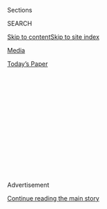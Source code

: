 <div id="app">

<div>

<div>

<div>

<div class="NYTAppHideMasthead css-1q2w90k e1suatyy0">

<div class="section css-ui9rw0 e1suatyy2">

<div class="css-eph4ug er09x8g0">

<div class="css-6n7j50">

</div>

<span class="css-1dv1kvn">Sections</span>

<div class="css-10488qs">

<span class="css-1dv1kvn">SEARCH</span>

</div>

[Skip to content](#site-content)[Skip to site
index](#site-index)

</div>

<div id="masthead-section-label" class="css-1wr3we4 eaxe0e00">

[Media](https://www.nytimes.com/section/business/media)

</div>

<div class="css-10698na e1huz5gh0">

</div>

</div>

<div id="masthead-bar-one" class="section hasLinks css-15hmgas e1csuq9d3">

<div class="css-uqyvli e1csuq9d0">

</div>

<div class="css-1uqjmks e1csuq9d1">

</div>

<div class="css-9e9ivx">

[](https://myaccount.nytimes.com/auth/login?response_type=cookie&client_id=vi)

</div>

<div class="css-1bvtpon e1csuq9d2">

[Today’s
Paper](https://www.nytimes.com/section/todayspaper)

</div>

</div>

</div>

</div>

<div data-aria-hidden="false">

<div id="site-content" data-role="main">

<div>

<div class="css-1aor85t" style="opacity:0.000000001;z-index:-1;visibility:hidden">

<div class="css-1hqnpie">

<div class="css-epjblv">

<span class="css-17xtcya">[Media](/section/business/media)</span><span class="css-x15j1o">|</span><span class="css-fwqvlz">McClatchy,
Family-Run News Chain, Is Set to Go to Hedge Fund in Bankruptcy
Sale</span>

</div>

<div class="css-k008qs">

<div class="css-1iwv8en">

<span class="css-18z7m18"></span>

<div>

</div>

</div>

<span class="css-1n6z4y">https://nyti.ms/3ic1QdL</span>

<div class="css-1705lsu">

<div class="css-4xjgmj">

<div class="css-4skfbu" data-role="toolbar" data-aria-label="Social Media Share buttons, Save button, and Comments Panel with current comment count" data-testid="share-tools">

  - 
  - 
  - 
  - 
    
    <div class="css-6n7j50">
    
    </div>

  - 

</div>

</div>

</div>

</div>

</div>

</div>

<div id="NYT_TOP_BANNER_REGION" class="css-13pd83m">

</div>

<div id="top-wrapper" class="css-1sy8kpn">

<div id="top-slug" class="css-l9onyx">

Advertisement

</div>

[Continue reading the main
story](#after-top)

<div class="ad top-wrapper" style="text-align:center;height:100%;display:block;min-height:250px">

<div id="top" class="place-ad" data-position="top" data-size-key="top">

</div>

</div>

<div id="after-top">

</div>

</div>

<div>

<div id="sponsor-wrapper" class="css-1hyfx7x">

<div id="sponsor-slug" class="css-19vbshk">

Supported by

</div>

[Continue reading the main
story](#after-sponsor)

<div id="sponsor" class="ad sponsor-wrapper" style="text-align:center;height:100%;display:block">

</div>

<div id="after-sponsor">

</div>

</div>

<div class="css-186x18t">

</div>

<div class="css-1vkm6nb ehdk2mb0">

# McClatchy, Family-Run News Chain, Is Set to Go to Hedge Fund in Bankruptcy Sale

</div>

A federal judge is expected to sign off on a $312 million deal for the
prestigious newspaper company to Chatham Asset Management at a hearing
Tuesday.

<div class="css-79elbk" data-testid="photoviewer-wrapper">

<div class="css-z3e15g" data-testid="photoviewer-wrapper-hidden">

</div>

<div class="css-1a48zt4 ehw59r15" data-testid="photoviewer-children">

![<span class="css-16f3y1r e13ogyst0" data-aria-hidden="true">Chatham
Asset Management, based in Chatham, N.J., controls more than $4 billion
in
assets.</span><span class="css-cnj6d5 e1z0qqy90" itemprop="copyrightHolder"><span class="css-1ly73wi e1tej78p0">Credit...</span><span><span>Ben
Solomon for The New York
Times</span></span></span>](https://static01.nyt.com/images/2020/08/04/business/04Mcclatchy-01/merlin_174636087_f90cc924-bf21-4019-bd5a-e6d1c79dbab5-articleLarge.jpg?quality=75&auto=webp&disable=upscale)

</div>

</div>

<div class="css-18e8msd">

<div class="css-vp77d3 epjyd6m0">

<div class="css-hus3qt ey68jwv0" data-aria-hidden="true">

[![Marc
Tracy](https://static01.nyt.com/images/2018/02/20/multimedia/author-marc-tracy/author-marc-tracy-thumbLarge.jpg
"Marc Tracy")](https://www.nytimes.com/by/marc-tracy)

</div>

<div class="css-1baulvz">

By [<span class="css-1baulvz last-byline" itemprop="name">Marc
Tracy</span>](https://www.nytimes.com/by/marc-tracy)

</div>

</div>

  - 
    
    <div class="css-ld3wwf e16638kd2">
    
    Aug. 4, 2020Updated <span class="css-epvm6">2:41 p.m.
    ET</span>
    
    </div>

  - 
    
    <div class="css-4xjgmj">
    
    <div class="css-pvvomx" data-role="toolbar" data-aria-label="Social Media Share buttons, Save button, and Comments Panel with current comment count" data-testid="share-tools">
    
      - 
      - 
      - 
      - 
        
        <div class="css-6n7j50">
        
        </div>
    
      - 
    
    </div>
    
    </div>

</div>

</div>

<div class="section meteredContent css-1r7ky0e" name="articleBody" itemprop="articleBody">

<div class="css-1fanzo5 StoryBodyCompanionColumn">

<div class="css-53u6y8">

The history of the newspaper business will be on vivid display at a
hearing scheduled for Tuesday, when a federal bankruptcy judge is
expected to confirm the sale of the [McClatchy
Company](https://www.nytimes.com/2020/07/12/business/media/hedge-fund-mcclatchy-newspapers.html),
a newspaper chain run by the same family since 1857, to a New Jersey
hedge fund in a deal valued at $312 million.

The sale of McClatchy, the owner of The Sacramento Bee, The Miami Herald
and more than two dozen other news outlets in 14 states, to Chatham
Asset Management, a fund that controls more than $4 billion in assets,
has been in the works since February, when McClatchy filed for Chapter
11 bankruptcy protection after more than a decade of losses and
cutbacks.

The expected deal, which will move a prestigious news publisher from
family control to an investment company, is in keeping with a broader
trend that has alarmed many journalists and press advocates, who argue
that finance firms are imperfect stewards of an industry built on the
watchdog work of chronicling government and commerce.

At the 3 p.m. hearing, Judge Michael E. Wiles will be asked to approve
the result of an auction held last month in which Chatham emerged as the
winning bidder for the distressed company.

</div>

</div>

<div class="css-1fanzo5 StoryBodyCompanionColumn">

<div class="css-53u6y8">

The hedge fund offered to convert the more than $262 million it owns in
McClatchy debt into equity in a Chatham-owned version of the company. It
will also throw in roughly $49 million in cash, a court filing said, and
has agreed to pay additional costs, including employee payroll, that
McClatchy incurred since filing for bankruptcy.

After the sale becomes official — probably before October — Chatham is
expected to become the owner, with the publicly traded McClatchy going
private. Its chairman, Kevin S. McClatchy, the great-great-grandson of
the company founder, James McClatchy, and its chief executive, Craig
Forman, said they planned to depart once the deal closes.

</div>

</div>

<div class="css-79elbk" data-testid="photoviewer-wrapper">

<div class="css-z3e15g" data-testid="photoviewer-wrapper-hidden">

</div>

<div class="css-1a48zt4 ehw59r15" data-testid="photoviewer-children">

![<span class="css-16f3y1r e13ogyst0" data-aria-hidden="true">McClatchy
is the owner of The Sacramento Bee, The Miami Herald and more than two
dozen other news
outlets.</span><span class="css-cnj6d5 e1z0qqy90" itemprop="copyrightHolder"><span class="css-1ly73wi e1tej78p0">Credit...</span><span>Salgu
Wissmath for The New York
Times</span></span>](https://static01.nyt.com/images/2020/08/04/business/04mcclatchy-02/merlin_175293861_bc21fcc9-28b9-4d59-8a63-924b476f13cf-articleLarge.jpg?quality=75&auto=webp&disable=upscale)

</div>

</div>

<div class="css-1fanzo5 StoryBodyCompanionColumn">

<div class="css-53u6y8">

The company will not be split up, according to the terms of the
agreement. In a July 24 news release, McClatchy said Chatham’s bid would
allow it to retain most of its employees and honor its collective
bargaining agreements.

The runner-up bidder, [Alden Global
Capital](https://www.nytimes.com/2020/07/02/business/media/tribune-alden-board-seat.html),
a New York hedge fund that controls more than 200 news outlets through
MediaNews Group, lost out after having offered what amounted to
approximately $250 million, or approximately $100 million less than the
value of Chatham’s offer, according to a court filing. The offer
included $40 million in cash, along with $170 million in new debt, plus
some payroll costs and a tax adjustment. (An unspecified third party
made a bid that was deemed insufficient, according to a filing.)

</div>

</div>

<div class="css-1fanzo5 StoryBodyCompanionColumn">

<div class="css-53u6y8">

Chatham does not have as much of a hold on the news industry as Alden,
but it is getting there. In 2016, the fund took a majority stake in
Postmedia, one of Canada’s largest newspaper companies. Since that deal
went through, [1,600 Postmedia
employees](https://www.nytimes.com/2020/07/16/business/media/hedge-fund-chatham-mcclatchy-postmedia-newspapers.html)
have been laid off, and more than 30 of its publications have been shut
down.

Chatham is also the principal owner of American Media Inc., the parent
company of The National Enquirer and other supermarket tabloids. The
fund has tried to unload The Enquirer. In 2018, American Media
[announced](https://www.nytimes.com/2019/04/18/business/media/national-enquirer-james-cohen-hudson-news.html)
the sale of The Enquirer, which came under federal scrutiny for [its
role](https://www.nytimes.com/2018/04/12/us/national-enquirer-doorman-trump.html)
in the 2016 presidential election, to the family that founded Hudson
News, a chain of newspaper and magazine shops. That deal has not closed.

By taking over McClatchy, a consistent winner of prestigious journalism
awards, Chatham will acquire 31 news outlets in the United States. In
addition to the McClatchy flagship paper, The Bee — which was founded in
the wake of the California gold rush — the chain includes The Charlotte
Observer, The Kansas City Star and the news agency McClatchyDC.

The mayors of several cities with McClatchy dailies, including
Sacramento and Lexington, Ky., filed letters with the bankruptcy court
urging civic-minded local ownership. Sree Sreenivasan, a professor of
digital innovation at Stony Brook University’s School of Journalism,
noted with dismay the absence of bidders who were not part of the
finance world.

“It’s a sad moment, because that tells you that people who traditionally
might have supported local journalism — including people with local
connections, local stakeholders — were not there,” Mr. Sreenivasan said.

The completion of the sale would extend the finance industry’s huge sway
over local news coverage. The nation’s largest newspaper chain,
[Gannett](https://www.nytimes.com/2019/11/19/business/media/gannett-gatehouse-merger.html),
the publisher of USA Today and some 250 other dailies, owes significant
debt to one private equity fund, Apollo Global Management, and is
controlled by another private equity fund, Fortress Investment Group,
which is owned by the Japanese conglomerate SoftBank.

Alden, in addition to its roughly 200 news outlets, has a 32 percent
stake in another major chain, [Tribune
Publishing](https://www.nytimes.com/2020/07/02/business/media/tribune-alden-board-seat.html).
It also owns a large stake in Lee Enterprises, which publishes The
Buffalo News and roughly 75 other dailies in 26 states.

</div>

</div>

<div class="css-1fanzo5 StoryBodyCompanionColumn">

<div class="css-53u6y8">

[McClatchy’s
troubles](https://www.nytimes.com/2006/03/13/business/media/newspaper-chain-agrees-to-a-sale-for-45-billion.html)
can be traced to 2006, when it bought its much larger rival, Knight
Ridder, for $4.5 billion, plus the assumption of $2 billion in debt.
From shortly after the merger to the end of 2018, McClatchy cut its work
force from more than 15,000 full-time employees to around 3,300,
according to public filings.

Chatham started investing in McClatchy in 2009 on its way to becoming
the chain’s largest creditor. That put Chatham in a strong position to
strike a deal once McClatchy filed for bankruptcy, citing its inability
to meet obligations that were part of a $1.4 billion pension plan meant
to provide money to more than 24,000 current and future retirees.

Chatham is led by Anthony Melchiorre, a Chicago-area native who earned a
reputation on Wall Street as a tough negotiator during stints at elite
firms like Goldman Sachs and Morgan Stanley. In 2002, he was [let
go](https://www.fnlondon.com/articles/morgan-stanley-cuts-leveraged-finance-as-bank-cull-hits-2500-20021121)
from Morgan Stanley as part of a round of layoffs. Soon after, he set up
[his
own](https://www.sec.gov/Archives/edgar/data/915802/000091580217000002/redmontprochathamsupplement0.htm)
hedge fund in Chatham, N.J. Some of its clients are listed under a
Cayman Islands address, where more favorable tax rates apply.

Another hedge fund that holds McClatchy debt, Brigade Capital
Management, had been listed as a Chatham partner in earlier filings, but
it will not have an ownership role under the agreement, according to
public filings.

Hedge funds often find bargains by taking on properties that may seem
unattractive. The newspaper industry has been struggling for years as
the rise of digital media has cut deeply into advertising and
circulation revenue. Roughly a quarter of the newspapers in the United
States, most of them weeklies, were shut down between 2004 and 2019, and
about 50 percent of newspaper jobs were eliminated in that time.

Making the outlook grimmer is the economic slowdown imposed by the
coronavirus pandemic — meaning the new owner of McClatchy is in for a
challenge.

“We know the outlook is unpredictable in every single metric,” Mr.
Sreenivasan said. “How do even the best-intentioned of owners plan for
looking ahead?”

</div>

</div>

</div>

<div>

</div>

<div>

</div>

<div>

</div>

<div>

<div id="bottom-wrapper" class="css-1ede5it">

<div id="bottom-slug" class="css-l9onyx">

Advertisement

</div>

[Continue reading the main
story](#after-bottom)

<div id="bottom" class="ad bottom-wrapper" style="text-align:center;height:100%;display:block;min-height:90px">

</div>

<div id="after-bottom">

</div>

</div>

</div>

</div>

</div>

## Site Index

<div>

</div>

## Site Information Navigation

  - [© <span>2020</span> <span>The New York Times
    Company</span>](https://help.nytimes.com/hc/en-us/articles/115014792127-Copyright-notice)

<!-- end list -->

  - [NYTCo](https://www.nytco.com/)
  - [Contact
    Us](https://help.nytimes.com/hc/en-us/articles/115015385887-Contact-Us)
  - [Work with us](https://www.nytco.com/careers/)
  - [Advertise](https://nytmediakit.com/)
  - [T Brand Studio](http://www.tbrandstudio.com/)
  - [Your Ad
    Choices](https://www.nytimes.com/privacy/cookie-policy#how-do-i-manage-trackers)
  - [Privacy](https://www.nytimes.com/privacy)
  - [Terms of
    Service](https://help.nytimes.com/hc/en-us/articles/115014893428-Terms-of-service)
  - [Terms of
    Sale](https://help.nytimes.com/hc/en-us/articles/115014893968-Terms-of-sale)
  - [Site
    Map](https://spiderbites.nytimes.com)
  - [Help](https://help.nytimes.com/hc/en-us)
  - [Subscriptions](https://www.nytimes.com/subscription?campaignId=37WXW)

</div>

</div>

</div>

</div>
